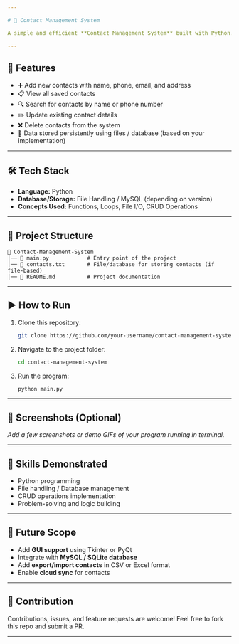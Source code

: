 ```yaml
---

# 📇 Contact Management System

A simple and efficient **Contact Management System** built with Python. This project helps users **store, view, search, update, and delete contact records**. It is designed to practice file handling, data management, and CRUD operations.

---
```


## 🚀 Features

* ➕ Add new contacts with name, phone, email, and address
* 📋 View all saved contacts
* 🔍 Search for contacts by name or phone number
* ✏️ Update existing contact details
* ❌ Delete contacts from the system
* 💾 Data stored persistently using files / database (based on your implementation)

---

## 🛠️ Tech Stack

* **Language:** Python
* **Database/Storage:** File Handling / MySQL (depending on version)
* **Concepts Used:** Functions, Loops, File I/O, CRUD Operations

---

## 📂 Project Structure

```
📁 Contact-Management-System
│── 📄 main.py            # Entry point of the project
│── 📄 contacts.txt       # File/database for storing contacts (if file-based)
│── 📄 README.md          # Project documentation
```

---

## ▶️ How to Run

1. Clone this repository:

   ```bash
   git clone https://github.com/your-username/contact-management-system.git
   ```
2. Navigate to the project folder:

   ```bash
   cd contact-management-system
   ```
3. Run the program:

   ```bash
   python main.py
   ```

---

## 📸 Screenshots (Optional)

*Add a few screenshots or demo GIFs of your program running in terminal.*

---

## 🎯 Skills Demonstrated

* Python programming
* File handling / Database management
* CRUD operations implementation
* Problem-solving and logic building

---

## 🔮 Future Scope

* Add **GUI support** using Tkinter or PyQt
* Integrate with **MySQL / SQLite database**
* Add **export/import contacts** in CSV or Excel format
* Enable **cloud sync** for contacts

---

## 🤝 Contribution

Contributions, issues, and feature requests are welcome! Feel free to fork this repo and submit a PR.

---

